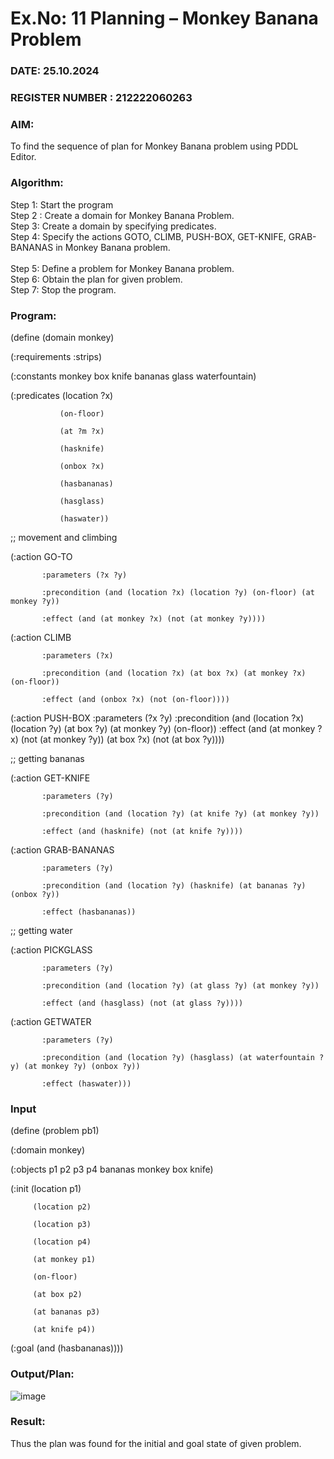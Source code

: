 # Ex.No: 11  Planning –  Monkey Banana Problem
### DATE:   25.10.2024                                                                       
### REGISTER NUMBER : 212222060263
### AIM: 
To find the sequence of plan for Monkey Banana problem using PDDL Editor.
###  Algorithm:
Step 1:  Start the program <br> 
Step 2 : Create a domain for Monkey Banana Problem. <br> 
Step 3:  Create a domain by specifying predicates. <br> 
Step 4: Specify the actions GOTO, CLIMB, PUSH-BOX, GET-KNIFE, GRAB-BANANAS in Monkey Banana problem.<br>  
Step 5:   Define a problem for Monkey Banana problem.<br> 
Step 6:  Obtain the plan for given problem.<br> 
Step 7: Stop the program.<br> 
### Program:

(define (domain monkey)

  (:requirements :strips)
  
  (:constants monkey box knife bananas glass waterfountain)
  
  (:predicates (location ?x)
  
               (on-floor)
               
               (at ?m ?x)
               
               (hasknife)
               
               (onbox ?x)
               
               (hasbananas)
               
               (hasglass)
               
               (haswater))
               
  
  ;; movement and climbing
  
  (:action GO-TO
  
           :parameters (?x ?y)
           
           :precondition (and (location ?x) (location ?y) (on-floor) (at monkey ?y))
           
           :effect (and (at monkey ?x) (not (at monkey ?y))))
           
           
  (:action CLIMB
  
           :parameters (?x)
           
           :precondition (and (location ?x) (at box ?x) (at monkey ?x) (on-floor))
           
           :effect (and (onbox ?x) (not (on-floor))))
           
           
  (:action PUSH-BOX
           :parameters (?x ?y)
           :precondition (and (location ?x) (location ?y) (at box ?y) (at monkey ?y) (on-floor))
           :effect (and (at monkey ?x) (not (at monkey ?y))
                        (at box ?x) (not (at box ?y))))
  
  ;; getting bananas
  
  (:action GET-KNIFE
  
           :parameters (?y)
           
           :precondition (and (location ?y) (at knife ?y) (at monkey ?y))
           
           :effect (and (hasknife) (not (at knife ?y))))
           
  
  (:action GRAB-BANANAS
  
           :parameters (?y)
           
           :precondition (and (location ?y) (hasknife) (at bananas ?y) (onbox ?y))
           
           :effect (hasbananas))
           
  
  ;; getting water
  
  (:action PICKGLASS
  
           :parameters (?y)
           
           :precondition (and (location ?y) (at glass ?y) (at monkey ?y))
           
           :effect (and (hasglass) (not (at glass ?y))))
           
           
  (:action GETWATER
  
           :parameters (?y)
           
           :precondition (and (location ?y) (hasglass) (at waterfountain ?y) (at monkey ?y) (onbox ?y))
           
           :effect (haswater)))










### Input 
(define (problem pb1)

  (:domain monkey)
  
  (:objects p1 p2 p3 p4 bananas monkey box knife)
  
  (:init (location p1)
  
         (location p2)
         
         (location p3)
         
         (location p4)
         
         (at monkey p1)
         
         (on-floor)
         
         (at box p2)
         
         (at bananas p3)
         
         (at knife p4))

        
  (:goal (and (hasbananas))))

### Output/Plan:

![image](https://github.com/user-attachments/assets/364a0c43-64d4-465e-a3d0-f0a6555d8071)


### Result:
Thus the plan was found for the initial and goal state of given problem.
